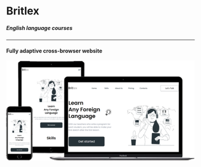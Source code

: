 # Britlex
##### English language courses
***
#### Fully adaptive cross-browser website

[![Britlex](img/Portfolio-4.png)](https://ovsyankinvi.github.io/007_05_Britlex/)

